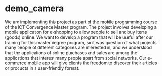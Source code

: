 # demo_camera
We are implementing this project as part of the mobile programming course of the ICT Convergence Master program. The project involves developing a mobile application for e-shopping to allow people to sell and buy items (goods) online. We want to develop a program that will be useful after our training for this master degree program, so it was question of what projects many people of different categories are interested in, and we understood that the applications of online purchases and sales are among the applications that interest many people apart from social networks. Our e-commerce mobile app will give clients the freedom to discover their articles or products in a user-friendly format.
